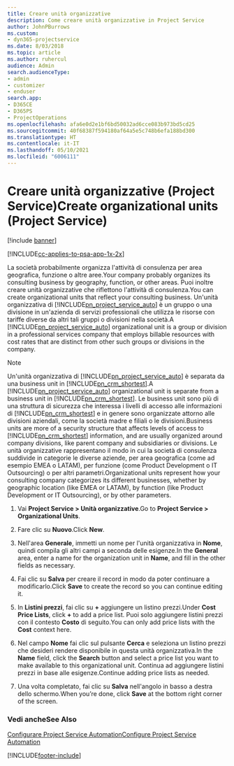 ```yaml
---
title: Creare unità organizzative
description: Come creare unità organizzative in Project Service
author: JohnPBurrows
ms.custom:
- dyn365-projectservice
ms.date: 8/03/2018
ms.topic: article
ms.author: ruhercul
audience: Admin
search.audienceType:
- admin
- customizer
- enduser
search.app:
- D365CE
- D365PS
- ProjectOperations
ms.openlocfilehash: afa6e0d2e1bf6bd50032ad6cce083b973bd5cd25
ms.sourcegitcommit: 40f68387f594180af64a5e5c748b6efa188bd300
ms.translationtype: HT
ms.contentlocale: it-IT
ms.lasthandoff: 05/10/2021
ms.locfileid: "6006111"
---
```

# <a name="create-organizational-units-project-service"></a><span data-ttu-id="75498-103">Creare unità organizzative (Project Service)</span><span class="sxs-lookup"><span data-stu-id="75498-103">Create organizational units (Project Service)</span></span>

[!include [banner](../includes/psa-now-project-operations.md)]

[!INCLUDE[cc-applies-to-psa-app-1x-2x](../includes/cc-applies-to-psa-app-1x-2x.md)]

<span data-ttu-id="75498-104">La società probabilmente organizza l'attività di consulenza per area geografica, funzione o altre aree.</span><span class="sxs-lookup"><span data-stu-id="75498-104">Your company probably organizes its consulting business by geography, function, or other areas.</span></span> <span data-ttu-id="75498-105">Puoi inoltre creare unità organizzative che riflettono l'attività di consulenza.</span><span class="sxs-lookup"><span data-stu-id="75498-105">You can create organizational units that reflect your consulting business.</span></span> <span data-ttu-id="75498-106">Un'unità organizzativa di [!INCLUDE[pn_project_service_auto](../includes/pn-project-service-auto.md)] è un gruppo o una divisione in un'azienda di servizi professionali che utilizza le risorse con tariffe diverse da altri tali gruppi o divisioni nella società.</span><span class="sxs-lookup"><span data-stu-id="75498-106">A [!INCLUDE[pn_project_service_auto](../includes/pn-project-service-auto.md)] organizational unit is a group or division in a professional services company that employs billable resources with cost rates that are distinct from other such groups or divisions in the company.</span></span>  
  
> [!NOTE]
>  <span data-ttu-id="75498-107">Un'unità organizzativa di [!INCLUDE[pn_project_service_auto](../includes/pn-project-service-auto.md)] è separata da una business unit in [!INCLUDE[pn_crm_shortest](../includes/pn-crm-shortest.md)].</span><span class="sxs-lookup"><span data-stu-id="75498-107">A [!INCLUDE[pn_project_service_auto](../includes/pn-project-service-auto.md)] organizational unit is separate from a business unit in [!INCLUDE[pn_crm_shortest](../includes/pn-crm-shortest.md)].</span></span> <span data-ttu-id="75498-108">Le business unit sono più di una struttura di sicurezza che interessa i livelli di accesso alle informazioni di [!INCLUDE[pn_crm_shortest](../includes/pn-crm-shortest.md)] e in genere sono organizzate attorno alle divisioni aziendali, come la società madre e filiali o le divisioni.</span><span class="sxs-lookup"><span data-stu-id="75498-108">Business units are more of a security structure that affects levels of access to [!INCLUDE[pn_crm_shortest](../includes/pn-crm-shortest.md)] information, and are usually organized around company divisions, like parent company and subsidiaries or divisions.</span></span> <span data-ttu-id="75498-109">Le unità organizzative rappresentano il modo in cui la società di consulenza suddivide in categorie le diverse aziende, per area geografica (come ad esempio EMEA o LATAM), per funzione (come Product Development o IT Outsourcing) o per altri parametri.</span><span class="sxs-lookup"><span data-stu-id="75498-109">Organizational units represent how your consulting company categorizes its different businesses, whether by geographic location (like EMEA or LATAM), by function (like Product Development or IT Outsourcing), or by other parameters.</span></span>  
  
1.  <span data-ttu-id="75498-110">Vai **Project Service > Unità organizzative**.</span><span class="sxs-lookup"><span data-stu-id="75498-110">Go to **Project Service > Organizational Units**.</span></span>  
  
2.  <span data-ttu-id="75498-111">Fare clic su **Nuovo**.</span><span class="sxs-lookup"><span data-stu-id="75498-111">Click **New**.</span></span>  
  
3.  <span data-ttu-id="75498-112">Nell'area **Generale**, immetti un nome per l'unità organizzativa in **Nome**, quindi compila gli altri campi a seconda delle esigenze.</span><span class="sxs-lookup"><span data-stu-id="75498-112">In the **General** area, enter a name for the organization unit in **Name**, and fill in the other fields as necessary.</span></span>  
  
4.  <span data-ttu-id="75498-113">Fai clic su **Salva** per creare il record in modo da poter continuare a modificarlo.</span><span class="sxs-lookup"><span data-stu-id="75498-113">Click **Save** to create the record so you can continue editing it.</span></span>  
  
5.  <span data-ttu-id="75498-114">In **Listini prezzi**, fai clic su **+** aggiungere un listino prezzi.</span><span class="sxs-lookup"><span data-stu-id="75498-114">Under **Cost Price Lists**, click **+** to add a price list.</span></span> <span data-ttu-id="75498-115">Puoi solo aggiungere listini prezzi con il contesto **Costo** di seguito.</span><span class="sxs-lookup"><span data-stu-id="75498-115">You can only add price lists with the **Cost** context here.</span></span>  
  
6.  <span data-ttu-id="75498-116">Nel campo **Nome** fai clic sul pulsante **Cerca** e seleziona un listino prezzi che desideri rendere disponibile in questa unità organizzativa.</span><span class="sxs-lookup"><span data-stu-id="75498-116">In the **Name** field, click the **Search** button and select a price list you want to make available to this organizational unit.</span></span> <span data-ttu-id="75498-117">Continua ad aggiungere listini prezzi in base alle esigenze.</span><span class="sxs-lookup"><span data-stu-id="75498-117">Continue adding price lists as needed.</span></span>  
  
7.  <span data-ttu-id="75498-118">Una volta completato, fai clic su **Salva** nell'angolo in basso a destra dello schermo.</span><span class="sxs-lookup"><span data-stu-id="75498-118">When you’re done, click **Save** at the bottom right corner of the screen.</span></span>  
  
### <a name="see-also"></a><span data-ttu-id="75498-119">Vedi anche</span><span class="sxs-lookup"><span data-stu-id="75498-119">See Also</span></span>  
 [<span data-ttu-id="75498-120">Configurare Project Service Automation</span><span class="sxs-lookup"><span data-stu-id="75498-120">Configure Project Service Automation</span></span>](../psa/configure.md)


[!INCLUDE[footer-include](../includes/footer-banner.md)]